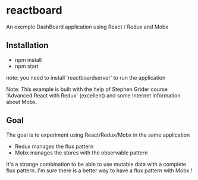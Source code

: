 # reactboard
An exemple DashBoard application using React / Redux and Mobx

## Installation
* npm install
* npm start

note: you need to install 'reactboardserver' to run the application

Note: This example is built with the help of Stephen Grider course 'Advanced React with Redux' (excellent) and some Internet information about Mobx.  

## Goal

The goal is to experiment using React/Redux/Mobx in the same application
* Redux manages the flux pattern
* Mobx manages the stores with the observable pattern

It's a strange combination to be able to use mutable data with a complete flux pattern. I'm sure there is a better way to have a flux pattern with Mobx !








